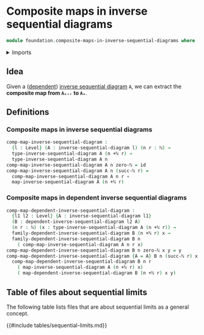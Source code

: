 # Composite maps in inverse sequential diagrams

```agda
module foundation.composite-maps-in-inverse-sequential-diagrams where
```

<details><summary>Imports</summary>

```agda
open import elementary-number-theory.addition-natural-numbers
open import elementary-number-theory.natural-numbers

open import foundation.dependent-inverse-sequential-diagrams
open import foundation.inverse-sequential-diagrams
open import foundation.universe-levels

open import foundation-core.function-types
```

</details>

## Idea

Given a ([dependent](foundation.dependent-inverse-sequential-diagrams.md))
[inverse sequential diagram](foundation.inverse-sequential-diagrams.md) `A`, we
can extract the **composite map from `Aₙ₊ᵣ` to `Aₙ`**.

## Definitions

### Composite maps in inverse sequential diagrams

```agda
comp-map-inverse-sequential-diagram :
  {l : Level} (A : inverse-sequential-diagram l) (n r : ℕ) →
  type-inverse-sequential-diagram A (n +ℕ r) →
  type-inverse-sequential-diagram A n
comp-map-inverse-sequential-diagram A n zero-ℕ = id
comp-map-inverse-sequential-diagram A n (succ-ℕ r) =
  comp-map-inverse-sequential-diagram A n r ∘
  map-inverse-sequential-diagram A (n +ℕ r)
```

### Composite maps in dependent inverse sequential diagrams

```agda
comp-map-dependent-inverse-sequential-diagram :
  {l1 l2 : Level} {A : inverse-sequential-diagram l1}
  (B : dependent-inverse-sequential-diagram l2 A)
  (n r : ℕ) (x : type-inverse-sequential-diagram A (n +ℕ r)) →
  family-dependent-inverse-sequential-diagram B (n +ℕ r) x →
  family-dependent-inverse-sequential-diagram B n
    ( comp-map-inverse-sequential-diagram A n r x)
comp-map-dependent-inverse-sequential-diagram B n zero-ℕ x y = y
comp-map-dependent-inverse-sequential-diagram {A = A} B n (succ-ℕ r) x y =
  comp-map-dependent-inverse-sequential-diagram B n r
    ( map-inverse-sequential-diagram A (n +ℕ r) x)
    ( map-dependent-inverse-sequential-diagram B (n +ℕ r) x y)
```

## Table of files about sequential limits

The following table lists files that are about sequential limits as a general
concept.

{{#include tables/sequential-limits.md}}
